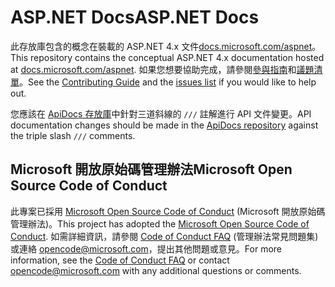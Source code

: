 # <a name="aspnet-docs"></a><span data-ttu-id="81602-101">ASP.NET Docs</span><span class="sxs-lookup"><span data-stu-id="81602-101">ASP.NET Docs</span></span>

<span data-ttu-id="81602-102">此存放庫包含的概念在裝載的 ASP.NET 4.x 文件[docs.microsoft.com/aspnet](https://docs.microsoft.com/aspnet)。</span><span class="sxs-lookup"><span data-stu-id="81602-102">This repository contains the conceptual ASP.NET 4.x documentation hosted at [docs.microsoft.com/aspnet](https://docs.microsoft.com/aspnet).</span></span> <span data-ttu-id="81602-103">如果您想要協助完成，請參閱[參與指南](CONTRIBUTING.md)和[議題清單](https://github.com/aspnet/AspNetDocs/issues)。</span><span class="sxs-lookup"><span data-stu-id="81602-103">See the [Contributing Guide](CONTRIBUTING.md) and the [issues list](https://github.com/aspnet/AspNetDocs/issues) if you would like to help out.</span></span>

<span data-ttu-id="81602-104">您應該在 [ApiDocs 存放庫](https://github.com/aspnet/ApiDocs)中針對三道斜線的 `///` 註解進行 API 文件變更。</span><span class="sxs-lookup"><span data-stu-id="81602-104">API documentation changes should be made in the [ApiDocs repository](https://github.com/aspnet/ApiDocs) against the triple slash `///` comments.</span></span>

## <a name="microsoft-open-source-code-of-conduct"></a><span data-ttu-id="81602-105">Microsoft 開放原始碼管理辦法</span><span class="sxs-lookup"><span data-stu-id="81602-105">Microsoft Open Source Code of Conduct</span></span>

<span data-ttu-id="81602-106">此專案已採用 [Microsoft Open Source Code of Conduct](https://opensource.microsoft.com/codeofconduct/) (Microsoft 開放原始碼管理辦法)。</span><span class="sxs-lookup"><span data-stu-id="81602-106">This project has adopted the [Microsoft Open Source Code of Conduct](https://opensource.microsoft.com/codeofconduct/).</span></span>
<span data-ttu-id="81602-107">如需詳細資訊，請參閱 [Code of Conduct FAQ](https://opensource.microsoft.com/codeofconduct/faq/) (管理辦法常見問題集) 或連絡 [opencode@microsoft.com](mailto:opencode@microsoft.com)，提出其他問題或意見。</span><span class="sxs-lookup"><span data-stu-id="81602-107">For more information, see the [Code of Conduct FAQ](https://opensource.microsoft.com/codeofconduct/faq/) or contact [opencode@microsoft.com](mailto:opencode@microsoft.com) with any additional questions or comments.</span></span>
